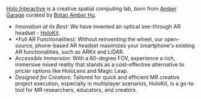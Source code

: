  [Holo Interactive](https://holoi.com) is a creative spatial computing lab, born from [Amber Garage](https://ambergarage.com) curated by [Botao Amber Hu](https://botao.hu).

* *Innovation at its Best*: We have invented an optical see-through AR headset - [HoloKit](https://holokit.io).
* *Full AR Functionalities(: Without reinventing the wheel, our open-source, phone-based AR headset maximizes your smartphone's existing AR functionalities, such as ARKit and LiDAR.
* *Accessible Immersion*: With a 60-degree FOV, experience a rich, immersive mixed reality that stands as a cost-effective alternative to pricier options like HoloLens and Magic Leap.
* *Designed for Creators*: Tailored for quick and efficient MR creative project execution, especially in multiplayer scenarios, HoloKit, is a go-to tool for MR researchers, educators, and creators.

